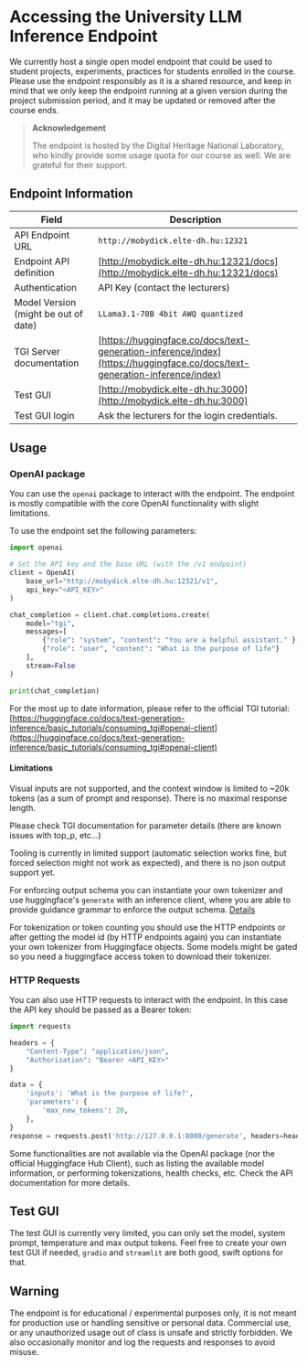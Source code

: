 # Accessing the University LLM Inference Endpoint

We currently host a single open model endpoint that could be used to student projects, experiments, practices for students enrolled in the course. Please use the endpoint responsibly as it is a shared resource, and keep in mind that we only keep the endpoint running at a given version during the project submission period, and it may be updated or removed after the course ends.

> **Acknowledgement**
> 
> The endpoint is hosted by the Digital Heritage National Laboratory, who kindly provide some usage quota for our course as well. We are grateful for their support.

## Endpoint Information

| **Field**       | **Description**                                      |
|-----------------|------------------------------------------------------|
| API Endpoint URL    | `http://mobydick.elte-dh.hu:12321`        |
| Endpoint API definition   | [http://mobydick.elte-dh.hu:12321/docs](http://mobydick.elte-dh.hu:12321/docs)       |
| Authentication  | API Key (contact the lecturers)              |
| Model Version (might be out of date)   | `LLama3.1-70B 4bit AWQ quantized`                                               |
| TGI Server documentation   | [https://huggingface.co/docs/text-generation-inference/index](https://huggingface.co/docs/text-generation-inference/index) |
| Test GUI    | [http://mobydick.elte-dh.hu:3000](http://mobydick.elte-dh.hu:3000)      |
| Test GUI login  | Ask the lecturers for the login credentials. |

## Usage

### OpenAI package

You can use the `openai` package to interact with the endpoint.
The endpoint is mostly compatible with the core OpenAI functionality with slight limitations.

To use the endpoint set the following parameters:

```python
import openai

# Set the API key and the base URL (with the /v1 endpoint)
client = OpenAI(
    base_url="http://mobydick.elte-dh.hu:12321/v1",
    api_key="<API_KEY>"
)

chat_completion = client.chat.completions.create(
    model="tgi",
    messages=[
        {"role": "system", "content": "You are a helpful assistant." },
        {"role": "user", "content": "What is the purpose of life"}
    ],
    stream=False
)

print(chat_completion)
```

For the most up to date information, please refer to the official TGI tutorial: [https://huggingface.co/docs/text-generation-inference/basic_tutorials/consuming_tgi#openai-client](https://huggingface.co/docs/text-generation-inference/basic_tutorials/consuming_tgi#openai-client)

#### Limitations

Visual inputs are not supported, and the context window is limited to ~20k tokens (as a sum of prompt and response). There is no maximal response length. 

Please check TGI documentation for parameter details (there are known issues with top_p, etc...)

Tooling is currently in limited support (automatic selection works fine, but forced selection might not work as expected), and there is no json output support yet. 

For enforcing output schema you can instantiate your own tokenizer and use huggingface's `generate` with an inference client, where you are able to provide guidance grammar to enforce the output schema. [Details](https://huggingface.co/docs/text-generation-inference/basic_tutorials/using_guidance#hugging-face-hub-python-library)

For tokenization or token counting you should use the HTTP endpoints or after getting the model id (by HTTP endpoints again) you can instantiate your own tokenizer from Huggingface objects. Some models might be gated so you need a huggingface access token to download their tokenizer.

### HTTP Requests

You can also use HTTP requests to interact with the endpoint. In this case the API key should be passed as a Bearer token:

```python
import requests

headers = {
    "Content-Type": "application/json",
    "Authorization": "Bearer <API_KEY>"
}

data = {
    'inputs': 'What is the purpose of life?',
    'parameters': {
        'max_new_tokens': 20,
    },
}
response = requests.post('http://127.0.0.1:8080/generate', headers=headers, json=data)
```

Some functionalities are not available via the OpenAI package (nor the official Huggingface Hub Client), such as listing the available model information, or performing tokenizations, health checks, etc. Check the API documentation for more details.

## Test GUI

The test GUI is currently very limited, you can only set the model, system prompt, temperature and max output tokens. Feel free to create your own test GUI if needed, `gradio` and `streamlit` are both good, swift options for that.

## Warning

The endpoint is for educational / experimental purposes only, it is not meant for production use or handling sensitive or personal data. Commercial use, or any unauthorized usage out of class is unsafe and strictly forbidden.
We also occasionally monitor and log the requests and responses to avoid misuse.
